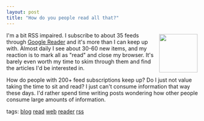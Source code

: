 ```yaml
---
layout: post
title: "How do you people read all that?"
---
```


<p><img style="MARGIN: 5px" align="right" width="100" border="0" alt="" src="http://www.gustavus.edu/xml/rssicon.png" />I'm a bit RSS impaired. I subscribe to about 35 feeds through <a target="_blank" href="http://www.google.com/reader">Google Reader</a> and it's more than I can keep up with. Almost daily I see about 30-60 new items, and my reaction is to mark all as "read" and close my browser. It's barely even worth my time to skim through them and find the articles I'd be interested in. </p>
<p>How do people with 200+ feed subscriptions keep up? Do I just not value taking the time to sit and read? I just can't consume information that way these days. I'd rather spend time writing posts wondering how other people consume large amounts of information.</p>
  
<p class="tags">tags: <a href="http://technorati.com/tag/blog" target="_blank" rel="tag">blog</a> <a href="http://technorati.com/tag/read" target="_blank" rel="tag">read</a> <a href="http://technorati.com/tag/web" target="_blank" rel="tag">web</a> <a href="http://technorati.com/tag/reader" target="_blank" rel="tag">reader</a> <a href="http://technorati.com/tag/rss" target="_blank" rel="tag">rss</a>  </p>
 
